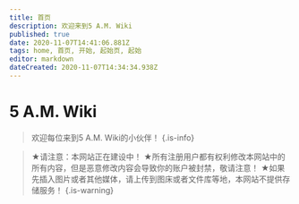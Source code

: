 ```yaml
---
title: 首页
description: 欢迎来到5 A.M. Wiki
published: true
date: 2020-11-07T14:41:06.881Z
tags: home, 首页, 开始, 起始页, 起始
editor: markdown
dateCreated: 2020-11-07T14:34:34.938Z
---
```


# 5 A.M. Wiki
> 欢迎每位来到5 A.M. Wiki的小伙伴！
{.is-info}

> ★请注意：本网站正在建设中！
> ★所有注册用户都有权利修改本网站中的所有内容，但是恶意修改内容会导致你的账户被封禁，敬请注意！
> ★如果先插入图片或者其他媒体，请上传到图床或者文件库等地，本网站不提供存储服务！
{.is-warning}
